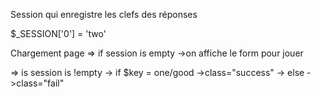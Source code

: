 Session qui enregistre les clefs des réponses

$_SESSION['0'] = 'two'

Chargement page 
=> if session is empty
    ->on affiche le form pour jouer


=> is session is !empty
    -> if $key = one/good
        ->class="success"
    -> else
        ->class="fail"
    
